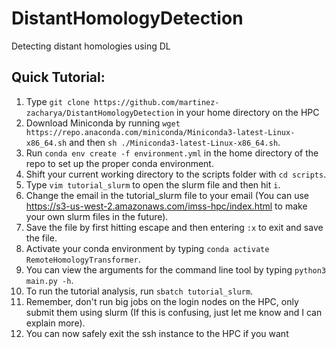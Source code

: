 # DistantHomologyDetection
Detecting distant homologies using DL

## Quick Tutorial:

1. Type ```git clone https://github.com/martinez-zacharya/DistantHomologyDetection``` in your home directory on the HPC
3. Download Miniconda by running ```wget https://repo.anaconda.com/miniconda/Miniconda3-latest-Linux-x86_64.sh``` and then ```sh ./Miniconda3-latest-Linux-x86_64.sh```.
4. Run ```conda env create -f environment.yml``` in the home directory of the repo to set up the proper conda environment.
5. Shift your current working directory to the scripts folder with ```cd scripts```.
6. Type ```vim tutorial_slurm``` to open the slurm file and then hit ```i```.
7. Change the email in the tutorial_slurm file to your email (You can use https://s3-us-west-2.amazonaws.com/imss-hpc/index.html to make your own slurm files in the future).
8. Save the file by first hitting escape and then entering ```:x``` to exit and save the file. 
9. Activate your conda environment by typing ```conda activate RemoteHomologyTransformer```.
10. You can view the arguments for the command line tool by typing ```python3 main.py -h```.
11. To run the tutorial analysis, run ```sbatch tutorial_slurm```.
12. Remember, don't run big jobs on the login nodes on the HPC, only submit them using slurm (If this is confusing, just let me know and I can explain more).
13. You can now safely exit the ssh instance to the HPC if you want
